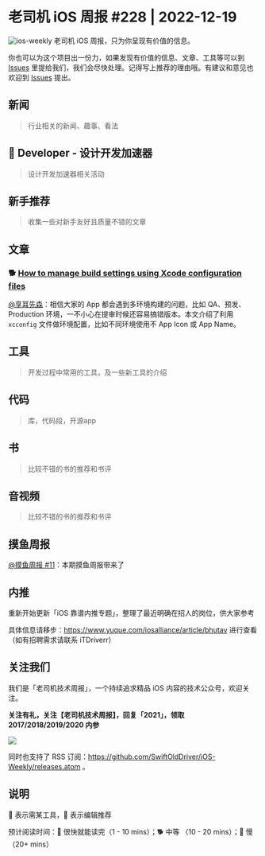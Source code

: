 # 老司机 iOS 周报 #228 | 2022-12-19

![ios-weekly](https://github.com/SwiftOldDriver/iOS-Weekly/blob/master/assets/ios-weekly.png?raw=true)
老司机 iOS 周报，只为你呈现有价值的信息。

你也可以为这个项目出一份力，如果发现有价值的信息、文章、工具等可以到 [Issues](https://github.com/SwiftOldDriver/iOS-Weekly/issues) 里提给我们，我们会尽快处理。记得写上推荐的理由哦。有建议和意见也欢迎到 [Issues](https://github.com/SwiftOldDriver/iOS-Weekly/issues) 提出。

## 新闻

> 行业相关的新闻、趣事、看法

##  Developer - 设计开发加速器

> 设计开发加速器相关活动

## 新手推荐

> 收集一些对新手友好且质量不错的文章

## 文章

### 🐕 [How to manage build settings using Xcode configuration files](https://www.danijelavrzan.com/posts/2022/11/xcode-configuration/)

 [@享耳先森](https://github.com/iblacksun)：相信大家的 App 都会遇到多环境构建的问题，比如 QA、预发、Production 环境，一不小心在提审时候还容易搞错版本。本文介绍了利用 `xcconfig` 文件做环境配置，比如不同环境使用不 App Icon 或 App Name。


## 工具

> 开发过程中常用的工具，及一些新工具的介绍

## 代码

> 库，代码段，开源app

## 书

> 比较不错的书的推荐和书评

## 音视频

> 比较不错的书的推荐和书评

## 摸鱼周报

[@摸鱼周报 #11](https://mp.weixin.qq.com/s/hE9wYlLX8F1sKjIF5eIPVQ)：本期摸鱼周报带来了

## 内推

重新开始更新「iOS 靠谱内推专题」，整理了最近明确在招人的岗位，供大家参考

具体信息请移步：https://www.yuque.com/iosalliance/article/bhutav 进行查看（如有招聘需求请联系 iTDriverr）

## 关注我们

我们是「老司机技术周报」，一个持续追求精品 iOS 内容的技术公众号，欢迎关注。

**关注有礼，关注【老司机技术周报】，回复「2021」，领取 2017/2018/2019/2020 内参**

![](https://github.com/SwiftOldDriver/iOS-Weekly/blob/master/assets/qrcode_for_wechat.jpg?raw=true)

同时也支持了 RSS 订阅：https://github.com/SwiftOldDriver/iOS-Weekly/releases.atom 。

## 说明

🚧 表示需某工具，🌟 表示编辑推荐

预计阅读时间：🐎 很快就能读完（1 - 10 mins）；🐕 中等 （10 - 20 mins）；🐢 慢（20+ mins）
